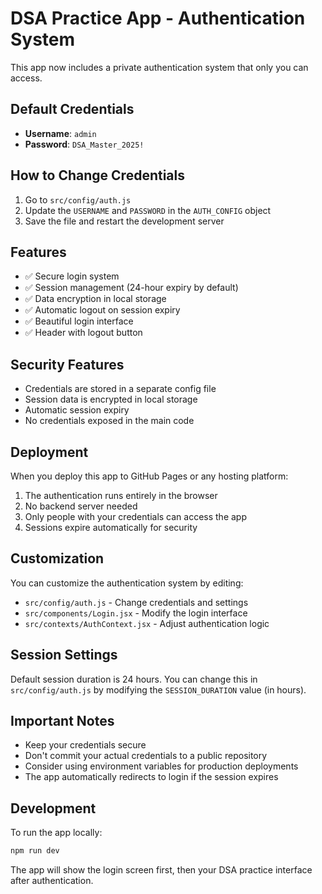 # DSA Practice App - Authentication System

This app now includes a private authentication system that only you can access.

## Default Credentials

- **Username**: `admin`
- **Password**: `DSA_Master_2025!`

## How to Change Credentials

1. Go to `src/config/auth.js`
2. Update the `USERNAME` and `PASSWORD` in the `AUTH_CONFIG` object
3. Save the file and restart the development server

## Features

- ✅ Secure login system
- ✅ Session management (24-hour expiry by default)
- ✅ Data encryption in local storage
- ✅ Automatic logout on session expiry
- ✅ Beautiful login interface
- ✅ Header with logout button

## Security Features

- Credentials are stored in a separate config file
- Session data is encrypted in local storage
- Automatic session expiry
- No credentials exposed in the main code

## Deployment

When you deploy this app to GitHub Pages or any hosting platform:

1. The authentication runs entirely in the browser
2. No backend server needed
3. Only people with your credentials can access the app
4. Sessions expire automatically for security

## Customization

You can customize the authentication system by editing:

- `src/config/auth.js` - Change credentials and settings
- `src/components/Login.jsx` - Modify the login interface
- `src/contexts/AuthContext.jsx` - Adjust authentication logic

## Session Settings

Default session duration is 24 hours. You can change this in `src/config/auth.js` by modifying the `SESSION_DURATION` value (in hours).

## Important Notes

- Keep your credentials secure
- Don't commit your actual credentials to a public repository
- Consider using environment variables for production deployments
- The app automatically redirects to login if the session expires

## Development

To run the app locally:

```bash
npm run dev
```

The app will show the login screen first, then your DSA practice interface after authentication.
